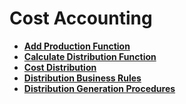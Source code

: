 # Cost Accounting

- **[Add Production Function](https://github.com/ErpNetDocs/tech/blob/master/modules/financials/cost-accounting/add-production-function.md)**
- **[Calculate Distribution Function](https://github.com/ErpNetDocs/tech/blob/master/modules/financials/cost-accounting/calculate-distribution-function.md)**
- **[Cost Distribution](https://github.com/ErpNetDocs/tech/blob/master/modules/financials/cost-accounting/cost-distribution.md)**
- **[Distribution Business Rules](https://github.com/ErpNetDocs/tech/blob/master/modules/financials/cost-accounting/distribution-business-rules/index.md)**
- **[Distribution Generation Procedures](https://github.com/ErpNetDocs/tech/blob/master/modules/financials/cost-accounting/distribution-generation-procedures/index.md)**


